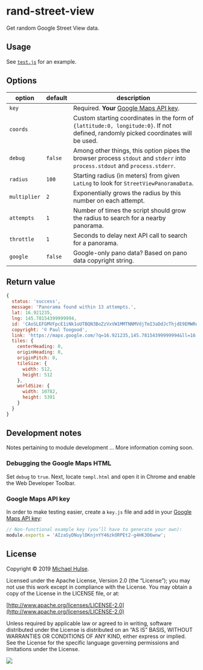 # rand-street-view

Get random Google Street View data.

## Usage

See [`test.js`](test.js) for an example.

## Options

option | default | description
--- | --- | ---
`key` | | Required. **Your** [Google Maps API key](https://developers.google.com/maps/documentation/javascript/get-api-key).
`coords` | | Custom starting coordinates in the form of `{lattitude:0, longitude:0}`. If not defined, randomly picked coordinates will be used.
`debug` | `false` | Among other things, this option pipes the browser process `stdout` and `stderr` into `process.stdout` and `process.stderr`.
`radius` | `100` | Starting radius (in meters) from given `LatLng` to look for `StreetViewPanoramaData`.
`multiplier` | `2` | Exponentially grows the radius by this number on each attempt.
`attempts` | `1` | Number of times the script should grow the radius to search for a nearby panorama.
`throttle` | `1` | Seconds to delay next API call to search for a panorama.
`google` | `false` | Google-only pano data? Based on pano data copyright string.

## Return value

```js
{
  status: 'success',
  message: 'Panorama found within 13 attempts.',
  lat: 16.921235,
  lng: 145.78154399999994,
  id: 'CAoSLEFGMVFpcE1iNk1oUTBQN3BoZzVxVW1MMTNNMVdjTmI3aDdJcThjdE9EMWRo',
  copyright: '© Paul Toogood',
  link: 'https://maps.google.com/?q=16.921235,145.78154399999994&ll=16.921235,145.78154399999994&z=0',
  tiles: {
    centerHeading: 0,
    originHeading: 0,
    originPitch: 0,
    tileSize: {
      width: 512,
      height: 512
    },
    worldSize: {
      width: 10782,
      height: 5391
    }
  }
}
```

## Development notes

Notes pertaining to module development … More information coming soon.

### Debugging the Google Maps HTML

Set `debug` to `true`. Next, locate `templ.html` and open it in Chrome and enable the Web Developer Toolbar.

### Google Maps API key

In order to make testing easier, create a `key.js` file and add in your [Google Maps API key](https://developers.google.com/maps/documentation/javascript/get-api-key):

```js
// Non-functional example key (you’ll have to generate your own):
module.exports = 'AIzaSyDNuylDKnjnYY46zkORPEt2-g4HK3O6wnw';
```

## License

Copyright © 2019 [Michael Hulse](http://mky.io).

Licensed under the Apache License, Version 2.0 (the “License”); you may not use this work except in compliance with the License. You may obtain a copy of the License in the LICENSE file, or at:

[http://www.apache.org/licenses/LICENSE-2.0](http://www.apache.org/licenses/LICENSE-2.0)

Unless required by applicable law or agreed to in writing, software distributed under the License is distributed on an “AS IS” BASIS, WITHOUT WARRANTIES OR CONDITIONS OF ANY KIND, either express or implied. See the License for the specific language governing permissions and limitations under the License.

<img src="https://github.global.ssl.fastly.net/images/icons/emoji/octocat.png">
